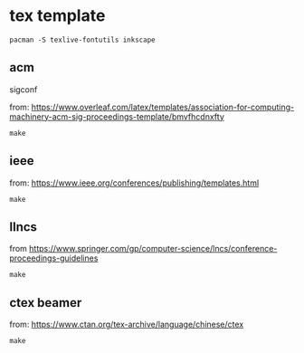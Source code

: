# tex template

    pacman -S texlive-fontutils inkscape

## acm

sigconf

from: https://www.overleaf.com/latex/templates/association-for-computing-machinery-acm-sig-proceedings-template/bmvfhcdnxfty

    make

## ieee

from: https://www.ieee.org/conferences/publishing/templates.html
    
    make

## llncs

from https://www.springer.com/gp/computer-science/lncs/conference-proceedings-guidelines
    
    make

## ctex beamer

from: https://www.ctan.org/tex-archive/language/chinese/ctex

    make
